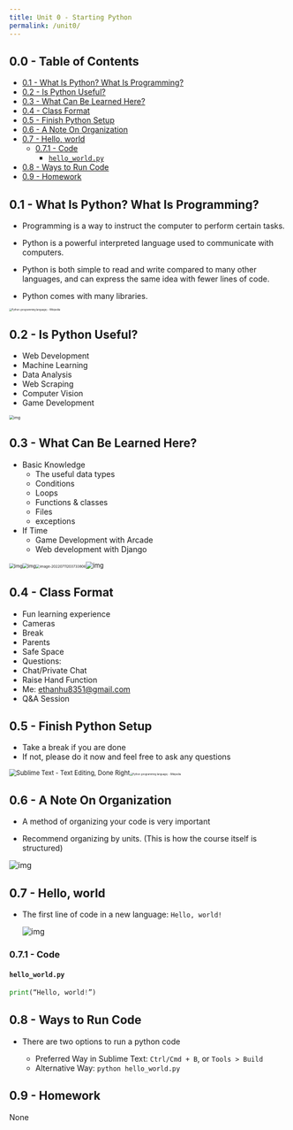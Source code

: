 ```yaml
---
title: Unit 0 - Starting Python
permalink: /unit0/
---
```


## 0.0 - Table of Contents<!-- omit from toc -->

- [0.1 - What Is Python? What Is Programming?](#01---what-is-python-what-is-programming)
- [0.2 - Is Python Useful?](#02---is-python-useful)
- [0.3 - What Can Be Learned Here?](#03---what-can-be-learned-here)
- [0.4 - Class Format](#04---class-format)
- [0.5 - Finish Python Setup](#05---finish-python-setup)
- [0.6 - A Note On Organization](#06---a-note-on-organization)
- [0.7 - Hello, world](#07---hello-world)
  - [0.7.1 - Code](#071---code)
    - [`hello_world.py`](#hello_worldpy)
- [0.8 - Ways to Run Code](#08---ways-to-run-code)
- [0.9 - Homework](#09---homework)

## 0.1 - What Is Python? What Is Programming?

- Programming is a way to instruct the computer to perform certain tasks.

- Python is a powerful interpreted language used to communicate with computers.

- Python is both simple to read and write compared to many other languages, and can express the same idea with fewer lines of code.

- Python comes with many libraries.

<img src="assets/1200px-Python-logo-notext.svg.png" alt="Python (programming language) - Wikipedia" style="zoom:30%;" />

## 0.2 - Is Python Useful?

- Web Development
- Machine Learning
- Data Analysis
- Web Scraping
- Computer Vision
- Game Development

<img src="assets/17EY6SkYxUC6yudJAZ9UV1kasBbxFpi9PG1RlbQkb-8iVRV2w2x6t7hz4Jy2dwpOxYMhfJMXfDNcn_-L4PotA45iEeMgWVyCKe4D_DnVZmYpK8jFK0dhTTTrQFe-CsqKuA9r3VZ72TJijBFc5pHv.png" alt="img" style="zoom:50%;" />

## 0.3 - What Can Be Learned Here?

- Basic Knowledge
  - The useful data types
  - Conditions
  - Loops
  - Functions & classes
  - Files
  - exceptions
- If Time
  - Game Development with Arcade
  - Web development with Django

<img src="assets/ipjfh9uv_TJ2uaIAHGhyfTGQ8P6dPrbfODfvT3eFPqIUFIlDCt3dU5_0_KKqSXtwQtmCKMOTS0bE6AiWiTmxd0mbDvwhdbSa5mK_X0fCrxNg5FggW19UamhU41g6qyKOPoDzWwDQbE2t7_J7Degr.png" alt="img" style="zoom: 60%;" /><img src="assets/OHS08JG1m0q8gmtCUHGmNDbuJ180WrFdW6dZHSc0z8CrSMJsVLeGRkIKoyaBr8KptIYaf-KGzy9mgiXKU1vwSbXJzjc9nzHngECtka3eOf52ElhMkN_aLCDls6KnYtyWzvDYjMGPN38arpR3WlFA.png" alt="img" style="zoom: 60%;" /><img src="assets/image-20220711203733806.png" alt="image-20220711203733806" style="zoom:45%;" /><img src="assets/GO7zFLH8JSaa5Y6qFvggnbhWZYjVBpw5s2OwD2ToKXY9RxnuGdSvA1K1195-wWAPTBcOsWFqdF2YS-IHRmTtDhABqi_s_AURrRflouRnvbDlcDIqzkkilmVFXFFQAT5nlagD7NnilxEsjG_1fvDF.png" alt="img" style="zoom:80%;" />

## 0.4 - Class Format

- Fun learning experience
- Cameras
- Break
- Parents
- Safe Space
- Questions:
- Chat/Private Chat
- Raise Hand Function
- Me: [ethanhu8351@gmail.com](mailto:ethanhu8351@gmail.com)
- Q&A Session

## 0.5 - Finish Python Setup

- Take a break if you are done
- If not, please do it now and feel free to ask any questions

<img src="assets/sublime_text-16573224375639.png" alt="Sublime Text - Text Editing, Done Right" style="zoom:80%;" /><img src="assets/1200px-Python-logo-notext.svg.png" alt="Python (programming language) - Wikipedia" style="zoom:30%;" />

## 0.6 - A Note On Organization

- A method of organizing your code is very important

- Recommend organizing by units. (This is how the course itself is structured)

![img](assets/xKHVeDNUk-ElzyGExw30w5LGnGvc8sdvwTrZf61o3cPbUhplOs_qUg3BGFmSt1kPufdpHgeeO-i68xIsc3nQ4wQUIc2hZCznQGgbSRja7GwIU8rK7gfN8mDy0ITt3doY8gFYVRoYtFpWs2XieC16jA.png)

## 0.7 - Hello, world

- The first line of code in a new language: `Hello, world!`

  ![img](assets/bpKZwkUkphlDuWS9eXDMPkICFtaBdzleNEe-EUTYBmY5XlozhsOi4jfDOnL0cA3FbT868KBY-Fb-6Pao5mNYZMZrdaZdNi03lCakgSw4oyoLGdmikTca-WQSSdfCjdvbKxMlyfoRDSvj7VMe8ISM.png)

### 0.7.1 - Code

#### `hello_world.py`

```python
print(“Hello, world!”)
```

## 0.8 - Ways to Run Code

- There are two options to run a python code

  - Preferred Way in Sublime Text: `Ctrl/Cmd + B`, or `Tools > Build`
  - Alternative Way: `python hello_world.py`

## 0.9 - Homework

None
